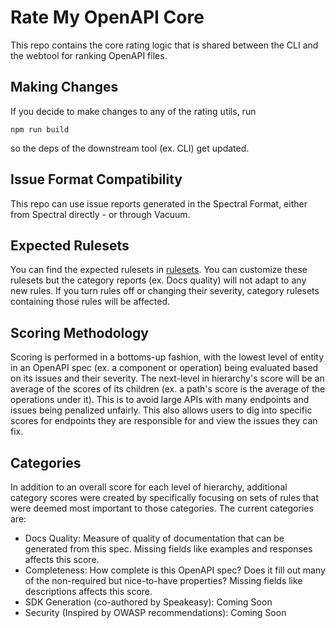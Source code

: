 # Rate My OpenAPI Core

This repo contains the core rating logic that is shared between the CLI and the
webtool for ranking OpenAPI files.

## Making Changes

If you decide to make changes to any of the rating utils, run

```
npm run build
```

so the deps of the downstream tool (ex. CLI) get updated.

## Issue Format Compatibility

This repo can use issue reports generated in the Spectral Format, either from
Spectral directly - or through Vacuum.

## Expected Rulesets

You can find the expected rulesets in [rulesets](../../rulesets). You can
customize these rulesets but the category reports (ex. Docs quality) will not
adapt to any new rules. If you turn rules off or changing their severity,
category rulesets containing those rules will be affected.

## Scoring Methodology

Scoring is performed in a bottoms-up fashion, with the lowest level of entity in
an OpenAPI spec (ex. a component or operation) being evaluated based on its
issues and their severity. The next-level in hierarchy's score will be an
average of the scores of its children (ex. a path's score is the average of the
operations under it). This is to avoid large APIs with many endpoints and issues
being penalized unfairly. This also allows users to dig into specific scores for
endpoints they are responsible for and view the issues they can fix.

## Categories

In addition to an overall score for each level of hierarchy, additional category
scores were created by specifically focusing on sets of rules that were deemed
most important to those categories. The current categories are:

- Docs Quality: Measure of quality of documentation that can be generated from
  this spec. Missing fields like examples and responses affects this score.
- Completeness: How complete is this OpenAPI spec? Does it fill out many of the
  non-required but nice-to-have properties? Missing fields like descriptions
  affects this score.
- SDK Generation (co-authored by Speakeasy): Coming Soon
- Security (Inspired by OWASP recommendations): Coming Soon
